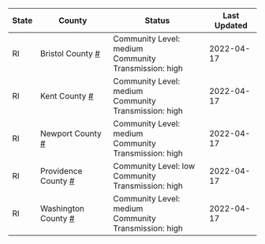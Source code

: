 State | County | Status | Last Updated
--- | --- | --- | --- 
RI | Bristol County <a href="#bristol_county">#</a> | <a name="bristol_county"></a>Community Level: medium<br/>Community Transmission: high | 2022-04-17
RI | Kent County <a href="#kent_county">#</a> | <a name="kent_county"></a>Community Level: medium<br/>Community Transmission: high | 2022-04-17
RI | Newport County <a href="#newport_county">#</a> | <a name="newport_county"></a>Community Level: medium<br/>Community Transmission: high | 2022-04-17
RI | Providence County <a href="#providence_county">#</a> | <a name="providence_county"></a>Community Level: low<br/>Community Transmission: high | 2022-04-17
RI | Washington County <a href="#washington_county">#</a> | <a name="washington_county"></a>Community Level: medium<br/>Community Transmission: high | 2022-04-17
